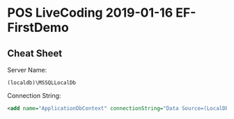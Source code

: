 # POS LiveCoding 2019-01-16 EF-FirstDemo

## Cheat Sheet

Server Name:
```
(localdb)\MSSQLLocalDb
```

Connection String:
```xml
<add name="ApplicationDbContext" connectionString="Data Source=(LocalDb)\MSSQLLocalDB;Initial Catalog=EF_FirstDemo;Integrated Security=SSPI" providerName="System.Data.SqlClient"/>
```
